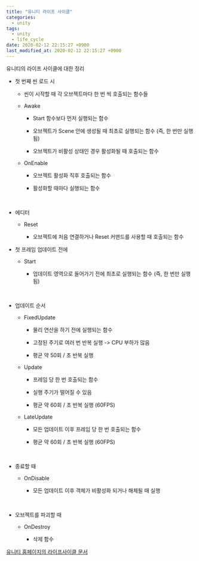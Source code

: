 ```yaml
---
title: "유니티 라이프 사이클"
categories:
  - unity
tags:
  - unity
  - life_cycle
date: 2020-02-12 22:15:27 +0900
last_modified_at: 2020-02-12 22:15:27 +0900
---
```


유니티의 라이프 사이클에 대한 정리

- 첫 번째 씬 로드 시

  - 씬이 시작할 때 각 오브젝트마다 한 번 씩 호출되는 함수들

  - Awake
  
    - Start 함수보다 먼저 실행되는 함수

    - 오브젝트가 Scene 안에 생성될 때 최초로 실행되는 함수 (즉, 한 번만 실행됨)

    - 오브젝트가 비활성 상태인 경우 활성화될 때 호출되는 함수

  - OnEnable

    - 오브젝트 활성화 직후 호출되는 함수

    - 활성화할 때마다 실행되는 함수

<br>

- 에디터

  - Reset

    - 오브젝트에 처음 연결하거나 Reset 커맨드를 사용할 때 호출되는 함수

- 첫 프레임 업데이트 전에

  - Start

    - 업데이트 영역으로 들어가기 전에 최초로 실행되는 함수 (즉, 한 번만 실행됨)

<br>

- 업데이트 순서

  - FixedUpdate

    - 물리 연산을 하기 전에 실행되는 함수

    - 고정된 주기로 여러 번 반복 실행 -> CPU 부하가 많음

    - 평균 약 50회 / 초 반복 실행

  - Update

    - 프레임 당 한 번 호출되는 함수

    - 실행 주기가 떨어질 수 있음

    - 평균 약 60회 / 초 반복 실행 (60FPS)

  - LateUpdate
  
    - 모든 업데이트 이후 프레임 당 한 번 호출되는 함수

    - 평균 약 60회 / 초 반복 실행 (60FPS)

<br>

- 종료할 때

  - OnDisable
  
    - 모든 업데이트 이후 객체가 비활성화 되거나 해체될 때 실행

<br>

- 오브젝트를 파괴할 때

  - OnDestroy
  
    - 삭제 함수


[유니티 홈페이지의 라이프사이클 문서](https://docs.unity3d.com/kr/2018.4/Manual/ExecutionOrder.html)
